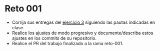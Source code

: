 # Reto 001

- Corrija sus entregas del [ejercicio 3](/temario/ejercicios/ejercicio003.md) siguiendo las pautas indicadas en clase.
- Realice los ajustes de modo progresivo y documente/describa estos ajustes en los commits de su repositorio.
- Realice el PR del trabajo finalizado a la rama reto-001.
